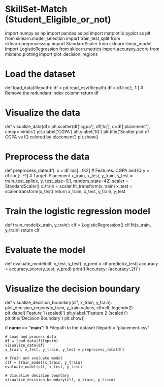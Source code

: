 # SkillSet-Match (Student_Eligible_or_not)
import numpy as np
import pandas as pd
import matplotlib.pyplot as plt
from sklearn.model_selection import train_test_split
from sklearn.preprocessing import StandardScaler
from sklearn.linear_model import LogisticRegression
from sklearn.metrics import accuracy_score
from mlxtend.plotting import plot_decision_regions

# Load the dataset
def load_data(filepath):
    df = pd.read_csv(filepath)
    df = df.iloc[:, 1:]  # Remove the redundant index column
    return df

# Visualize the data
def visualize_data(df):
    plt.scatter(df['cgpa'], df['iq'], c=df['placement'], cmap='viridis')
    plt.xlabel('CGPA')
    plt.ylabel('IQ')
    plt.title('Scatter plot of CGPA vs IQ colored by placement')
    plt.show()

# Preprocess the data
def preprocess_data(df):
    x = df.iloc[:, 0:2]  # Features: CGPA and IQ
    y = df.iloc[:, -1]  # Target: Placement
    x_train, x_test, y_train, y_test = train_test_split(x, y, test_size=0.1, random_state=42)
    scaler = StandardScaler()
    x_train = scaler.fit_transform(x_train)
    x_test = scaler.transform(x_test)
    return x_train, x_test, y_train, y_test

# Train the logistic regression model
def train_model(x_train, y_train):
    clf = LogisticRegression()
    clf.fit(x_train, y_train)
    return clf

# Evaluate the model
def evaluate_model(clf, x_test, y_test):
    y_pred = clf.predict(x_test)
    accuracy = accuracy_score(y_test, y_pred)
    print(f'Accuracy: {accuracy:.2f}')

# Visualize the decision boundary
def visualize_decision_boundary(clf, x_train, y_train):
    plot_decision_regions(x_train, y_train.values, clf=clf, legend=2)
    plt.xlabel('Feature 1 (scaled)')
    plt.ylabel('Feature 2 (scaled)')
    plt.title('Decision Boundary')
    plt.show()

if __name__ == "__main__":
    # Filepath to the dataset
    filepath = 'placement.csv'

    # Load and process data
    df = load_data(filepath)
    visualize_data(df)
    x_train, x_test, y_train, y_test = preprocess_data(df)

    # Train and evaluate model
    clf = train_model(x_train, y_train)
    evaluate_model(clf, x_test, y_test)

    # Visualize decision boundary
    visualize_decision_boundary(clf, x_train, y_train)
